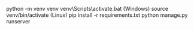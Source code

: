 
python -m venv venv
venv\Scripts\activate.bat (Windows)
source venv/bin/activate (Linux)
pip install -r requirements.txt
python manage.py runserver